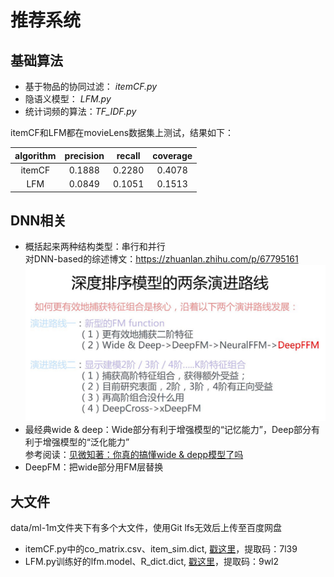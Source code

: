 # 推荐系统
## 基础算法
* 基于物品的协同过滤： *itemCF.py*  
* 隐语义模型： *LFM.py*   
* 统计词频的算法：*TF_IDF.py* 

itemCF和LFM都在movieLens数据集上测试，结果如下：   

| algorithm | precision | recall | coverage |
| :-------: | :-------: | :----: | :------: |
|  itemCF   |  0.1888   | 0.2280 |  0.4078  |
|    LFM    |  0.0849   | 0.1051 |  0.1513  |

## DNN相关
* 概括起来两种结构类型：串行和并行   
  对DNN-based的综述博文：https://zhuanlan.zhihu.com/p/67795161  
  ![best](figures/DeepCTR演进路线.PNG)
* 最经典wide & deep：Wide部分有利于增强模型的“记忆能力”，Deep部分有利于增强模型的“泛化能力”  
  参考阅读：[见微知著：你真的搞懂wide & depp模型了吗](https://zhuanlan.zhihu.com/p/142958834)
* DeepFM：把wide部分用FM层替换

## 大文件
data/ml-1m文件夹下有多个大文件，使用Git lfs无效后上传至百度网盘  
* itemCF.py中的co_matrix.csv、item_sim.dict, [戳这里](https://pan.baidu.com/s/1EfFRFIGLStFyOgNa50VK8Q)，提取码：7l39  
* LFM.py训练好的lfm.model、R_dict.dict, [戳这里](https://pan.baidu.com/s/1RxU0iBf8P86j5NEC4idfog)，提取码：9wl2  